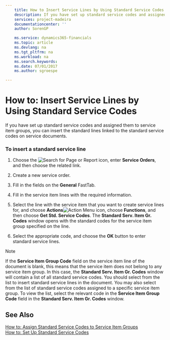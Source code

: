 ```yaml
---
    title: How to Insert Service Lines by Using Standard Service Codes | Microsoft Docs
    description: If you have set up standard service codes and assigned them to service item groups, you can insert the standard lines linked to the standard service codes on service documents.
    services: project-madeira
    documentationcenter: ''
    author: SorenGP

    ms.service: dynamics365-financials
    ms.topic: article
    ms.devlang: na
    ms.tgt_pltfrm: na
    ms.workload: na
    ms.search.keywords:
    ms.date: 07/01/2017
    ms.author: sgroespe

---
```

# How to: Insert Service Lines by Using Standard Service Codes
If you have set up standard service codes and assigned them to service item groups, you can insert the standard lines linked to the standard service codes on service documents.  
  
### To insert a standard service line  
  
1.  Choose the ![Search for Page or Report](media/ui-search/search_small.png "Search for Page or Report icon") icon, enter **Service Orders**, and then choose the related link.  
  
2.  Create a new service order.  
  
3.  Fill in the fields on the **General** FastTab.  
  
4.  Fill in the service item lines with the required information.  
  
5.  Select the line with the service item that you want to create service lines for, and choose **Actions**![Action Menu icon](../media/actionmenuicon.png "actionMenuIcon"), choose **Functions**, and then choose **Get Std. Service Codes**. The **Standard Serv. Item Gr. Codes** window opens with the standard codes for the service item group specified on the line.  
  
6.  Select the appropriate code, and choose the **OK** button to enter standard service lines.  
  
> [!NOTE]  
>  If the **Service Item Group Code** field on the service item line of the document is blank, this means that the service item does not belong to any service item group. In this case, the **Standard Serv. Item Gr. Codes** window will contain a list of all standard service codes. You should select from the list to insert standard service lines in the document. You may also select from the list of standard service codes assigned to a specific service item group. To view the list, select the relevant code in the **Service Item Group Code** field in the **Standard Serv. Item Gr. Codes** window.  
  
## See Also  
 [How to: Assign Standard Service Codes to Service Item Groups](../how-to-assign-standard-service-codes-to-service-item-groups.md)   
 [How to: Set Up Standard Service Codes](../how-to-set-up-standard-service-codes.md)